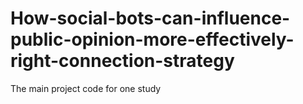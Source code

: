 # How-social-bots-can-influence-public-opinion-more-effectively-right-connection-strategy
The main project code for one study
